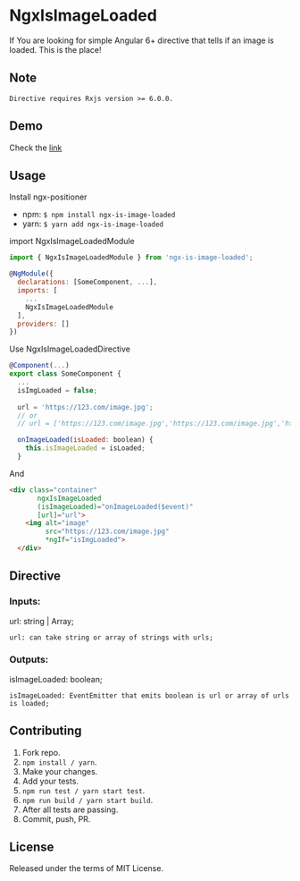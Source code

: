 # NgxIsImageLoaded

If You are looking for simple Angular 6+ directive that tells if an image is loaded. This is the place!

## Note
```
Directive requires Rxjs version >= 6.0.0.
```

## Demo
Check the [link](https://kubadospial.github.io/ngx-is-image-loaded/)

## Usage

Install ngx-positioner
- npm: ``` $ npm install ngx-is-image-loaded ``` 
- yarn: ``` $ yarn add ngx-is-image-loaded ``` 

import NgxIsImageLoadedModule

```js
import { NgxIsImageLoadedModule } from 'ngx-is-image-loaded';

@NgModule({
  declarations: [SomeComponent, ...],
  imports: [
    ...
    NgxIsImageLoadedModule
  ],
  providers: []
})
```

Use NgxIsImageLoadedDirective
```js
@Component(...)
export class SomeComponent {
  ...
  isImgLoaded = false;
  
  url = 'https://123.com/image.jpg';
  // or
  // url = ['https://123.com/image.jpg','https://123.com/image.jpg','https://123.com/image.jpg'];

  onImageLoaded(isLoaded: boolean) {
    this.isImageLoaded = isLoaded;
  }

```
And
```html
<div class="container"
       ngxIsImageLoaded
       (isImageLoaded)="onImageLoaded($event)"
       [url]="url">
    <img alt="image"
         src="https://123.com/image.jpg"
         *ngIf="isImgLoaded">
  </div>
```

## Directive
### Inputs:
url: string | Array<string>;

```
url: can take string or array of strings with urls;
```

### Outputs:
isImageLoaded: boolean;
```
isImageLoaded: EventEmitter that emits boolean is url or array of urls is loaded;
```

## Contributing
1. Fork repo.
2. `npm install / yarn`.
3. Make your changes.
4. Add your tests.
5. `npm run test / yarn start test`.
6. `npm run build / yarn start build`.
7. After all tests are passing. 
8. Commit, push, PR.

## License
Released under the terms of MIT License.
